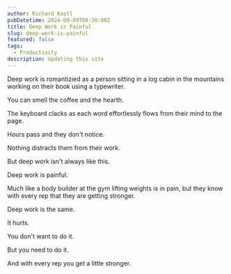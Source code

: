 ```yaml
---
author: Richard Kastl
pubDatetime: 2024-09-09T08:30:00Z
title: Deep Work is Painful
slug: deep-work-is-painful
featured: false
tags:
  - Productivity
description: Updating this site
---
```


Deep work is romantizied as a person sitting in a log cabin in the mountains working on their book using a typewriter. 

You can smell the coffee and the hearth. 

The keyboard clacks as each word effortlessly flows from their mind to the page. 

Hours pass and they don't notice. 

Nothing distracts them from their work. 

But deep work isn't always like this. 

Deep work is painful. 

Much like a body builder at the gym lifting weights is in pain, but they know with every rep that they are getting stronger. 

Deep work is the same. 

It hurts. 

You don't want to do it. 

But you need to do it. 

And with every rep you get a little stronger. 
